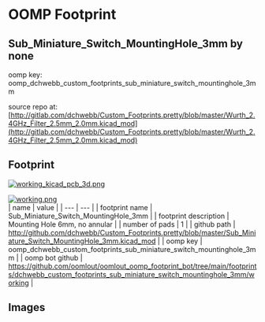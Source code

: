 # OOMP Footprint  
## Sub_Miniature_Switch_MountingHole_3mm  by none  
  
oomp key: oomp_dchwebb_custom_footprints_sub_miniature_switch_mountinghole_3mm  
  
source repo at: [http://gitlab.com/dchwebb/Custom_Footprints.pretty/blob/master/Wurth_2.4GHz_Filter_2.5mm_2.0mm.kicad_mod](http://gitlab.com/dchwebb/Custom_Footprints.pretty/blob/master/Wurth_2.4GHz_Filter_2.5mm_2.0mm.kicad_mod)  
## Footprint  
  
[![working_kicad_pcb_3d.png](working_kicad_pcb_3d_600.png)](working_kicad_pcb_3d.png)  
  
[![working.png](working_600.png)](working.png)  
| name | value | 
| --- | --- | 
| footprint name | Sub_Miniature_Switch_MountingHole_3mm | 
| footprint description | Mounting Hole 6mm, no annular | 
| number of pads | 1 | 
| github path | http://github.com/dchwebb/Custom_Footprints.pretty/blob/master/Sub_Miniature_Switch_MountingHole_3mm.kicad_mod | 
| oomp key | oomp_dchwebb_custom_footprints_sub_miniature_switch_mountinghole_3mm | 
| oomp bot github | https://github.com/oomlout/oomlout_oomp_footprint_bot/tree/main/footprints/dchwebb_custom_footprints_sub_miniature_switch_mountinghole_3mm/working | 
## Images  

